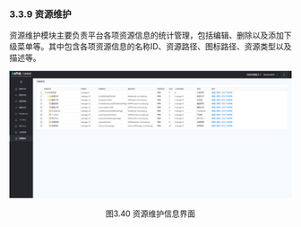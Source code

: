 

### 3.3.9 资源维护

​	资源维护模块主要负责平台各项资源信息的统计管理，包括编辑、删除以及添加下级菜单等。其中包含各项资源信息的名称ID、资源路径、图标路径、资源类型以及描述等。

![图3.40 资源维护信息界面](../image0227/%E8%B5%84%E6%BA%90%E7%BB%B4%E6%8A%A4%E4%BF%A1%E6%81%AF%E7%95%8C%E9%9D%A2.png)

<center>图3.40 资源维护信息界面</center>

